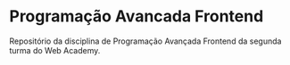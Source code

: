 # Programação Avancada Frontend
Repositório da disciplina de Programação Avançada Frontend da segunda turma do Web Academy.
